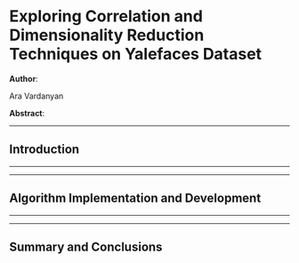 # Exploring Correlation and Dimensionality Reduction Techniques on Yalefaces Dataset

**Author**:

Ara Vardanyan

**Abstract**:



---

## Introduction


---



---


## Algorithm Implementation and Development



---



---

## Summary and Conclusions

